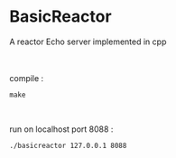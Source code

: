 # BasicReactor
A reactor Echo server implemented in cpp

<br>
<br>
compile :

    make

<br>

run on localhost port 8088 :

    ./basicreactor 127.0.0.1 8088
